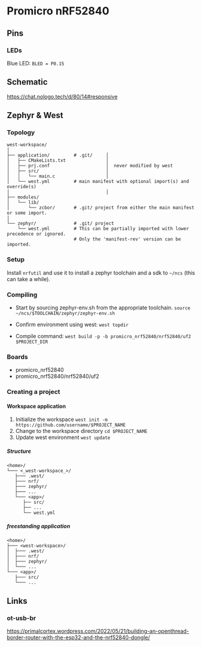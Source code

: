 # Promicro nRF52840
## Pins
### LEDs
Blue LED: `BLED = P0.15`

## Schematic
https://chat.nologo.tech/d/80/14#responsive



## Zephyr & West

### Topology
```
west-workspace/
│
├── application/         # .git/     │
│   ├── CMakeLists.txt               │
│   ├── prj.conf                     │  never modified by west
│   ├── src/                         │
│   │   └── main.c                   │
│   └── west.yml         # main manifest with optional import(s) and override(s)
│                                    │
├── modules/
│   └── lib/
│       └── zcbor/       # .git/ project from either the main manifest or some import.
│
└── zephyr/              # .git/ project
    └── west.yml         # This can be partially imported with lower precedence or ignored.
                         # Only the 'manifest-rev' version can be imported.
```


### Setup
Install `nrfutil` and use it to install a zephyr toolchain and a sdk to `~/ncs` (this can take a while).


### Compiling
* Start by sourcing zephyr-env.sh from the appropriate toolchain.
`source ~/ncs/$TOOLCHAIN/zephyr/zephyr-env.sh`

* Confirm environment using west:
`west topdir`

* Compile command:
`west build -p -b promicro_nrf52840/nrf52840/uf2 $PROJECT_DIR`


### Boards
* promicro_nrf52840
* promicro_nrf52840/nrf52840/uf2

### Creating a project
#### Workspace application
1. Initialize the workspace
`west init -m https://github.com/username/$PROJECT_NAME`
2. Change to the workspace directory
`cd $PROJECT_NAME`
3. Update west environment
`west update`

##### Structure
```west
<home>/
└─── <_west-workspace_>/
   ├─── .west/
   ├─── nrf/
   ├─── zephyr/
   ├─── ...
   └─── <app>/
      ├── src/
      ├── ...
      └── west.yml
```


##### freestanding application

```west
<home>/
├─── <west-workspace>/
│  ├─── .west/
│  ├─── nrf/
│  ├─── zephyr/
│  └─── ...
└─── <app>/
   ├─── src/
   └─── ...
```


## Links
### ot-usb-br
https://primalcortex.wordpress.com/2022/05/21/building-an-openthread-border-router-with-the-esp32-and-the-nrf52840-dongle/


